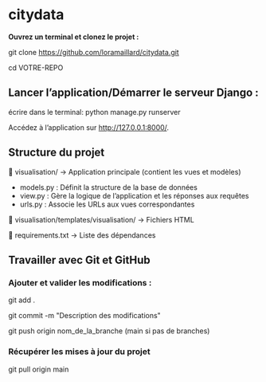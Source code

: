 # citydata

**Ouvrez un terminal et clonez le projet :**

git clone https://github.com/loramaillard/citydata.git

cd VOTRE-REPO

## Lancer l’application/Démarrer le serveur Django : 

écrire dans le terminal: python manage.py runserver

Accédez à l’application sur http://127.0.0.1:8000/.

## Structure du projet

📂 visualisation/ → Application principale (contient les vues et modèles)

* models.py : Définit la structure de la base de données
* view.py : Gère la logique de l’application et les réponses aux requêtes
* urls.py	: Associe les URLs aux vues correspondantes

📂 visualisation/templates/visualisation/ → Fichiers HTML

📄 requirements.txt → Liste des dépendances

## Travailler avec Git et GitHub

### Ajouter et valider les modifications :

git add .

git commit -m "Description des modifications"

git push origin nom_de_la_branche (main si pas de branches)

### Récupérer les mises à jour du projet

git pull origin main
